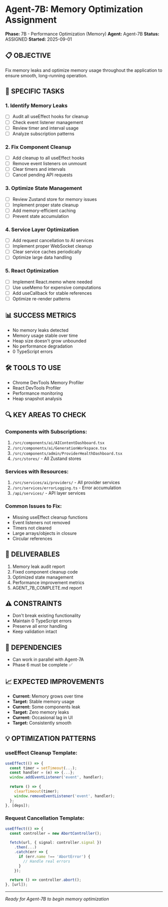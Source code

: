 # Agent-7B: Memory Optimization Assignment
**Phase:** 7B - Performance Optimization (Memory)
**Agent:** Agent-7B
**Status:** ASSIGNED
**Started:** 2025-09-01

## 📋 OBJECTIVE
Fix memory leaks and optimize memory usage throughout the application to ensure smooth, long-running operation.

## 🎯 SPECIFIC TASKS

### 1. Identify Memory Leaks
- [ ] Audit all useEffect hooks for cleanup
- [ ] Check event listener management
- [ ] Review timer and interval usage
- [ ] Analyze subscription patterns

### 2. Fix Component Cleanup
- [ ] Add cleanup to all useEffect hooks
- [ ] Remove event listeners on unmount
- [ ] Clear timers and intervals
- [ ] Cancel pending API requests

### 3. Optimize State Management
- [ ] Review Zustand store for memory issues
- [ ] Implement proper state cleanup
- [ ] Add memory-efficient caching
- [ ] Prevent state accumulation

### 4. Service Layer Optimization
- [ ] Add request cancellation to AI services
- [ ] Implement proper WebSocket cleanup
- [ ] Clear service caches periodically
- [ ] Optimize large data handling

### 5. React Optimization
- [ ] Implement React.memo where needed
- [ ] Use useMemo for expensive computations
- [ ] Add useCallback for stable references
- [ ] Optimize re-render patterns

## 📊 SUCCESS METRICS
- No memory leaks detected
- Memory usage stable over time
- Heap size doesn't grow unbounded
- No performance degradation
- 0 TypeScript errors

## 🛠️ TOOLS TO USE
- Chrome DevTools Memory Profiler
- React DevTools Profiler
- Performance monitoring
- Heap snapshot analysis

## 🔍 KEY AREAS TO CHECK

### Components with Subscriptions:
1. `/src/components/ai/AIContentDashboard.tsx`
2. `/src/components/ai/GenerationWorkspace.tsx`
3. `/src/components/admin/ProviderHealthDashboard.tsx`
4. `/src/stores/` - All Zustand stores

### Services with Resources:
1. `/src/services/ai/providers/` - All provider services
2. `/src/services/errorLogging.ts` - Error accumulation
3. `/api/services/` - API layer services

### Common Issues to Fix:
- Missing useEffect cleanup functions
- Event listeners not removed
- Timers not cleared
- Large arrays/objects in closure
- Circular references

## 📝 DELIVERABLES
1. Memory leak audit report
2. Fixed component cleanup code
3. Optimized state management
4. Performance improvement metrics
5. AGENT_7B_COMPLETE.md report

## ⚠️ CONSTRAINTS
- Don't break existing functionality
- Maintain 0 TypeScript errors
- Preserve all error handling
- Keep validation intact

## 🤝 DEPENDENCIES
- Can work in parallel with Agent-7A
- Phase 6 must be complete ✅

## 📈 EXPECTED IMPROVEMENTS
- **Current:** Memory grows over time
- **Target:** Stable memory usage
- **Current:** Some components leak
- **Target:** Zero memory leaks
- **Current:** Occasional lag in UI
- **Target:** Consistently smooth

## 💡 OPTIMIZATION PATTERNS

### useEffect Cleanup Template:
```typescript
useEffect(() => {
  const timer = setTimeout(...);
  const handler = (e) => {...};
  window.addEventListener('event', handler);
  
  return () => {
    clearTimeout(timer);
    window.removeEventListener('event', handler);
  };
}, [deps]);
```

### Request Cancellation Template:
```typescript
useEffect(() => {
  const controller = new AbortController();
  
  fetch(url, { signal: controller.signal })
    .then(...)
    .catch(err => {
      if (err.name !== 'AbortError') {
        // Handle real errors
      }
    });
  
  return () => controller.abort();
}, [url]);
```

---

*Ready for Agent-7B to begin memory optimization*